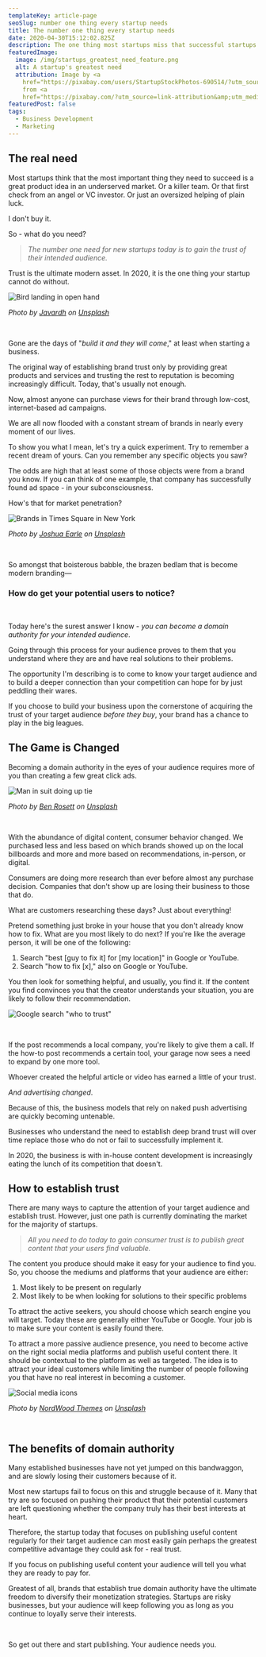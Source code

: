 ```yaml
---
templateKey: article-page
seoSlug: number one thing every startup needs
title: The number one thing every startup needs
date: 2020-04-30T15:12:02.825Z
description: The one thing most startups miss that successful startups don't.
featuredImage:
  image: /img/startups_greatest_need_feature.png
  alt: A startup's greatest need
  attribution: Image by <a
    href="https://pixabay.com/users/StartupStockPhotos-690514/?utm_source=link-attribution&amp;utm_medium=referral&amp;utm_campaign=image&amp;utm_content=594091">StartupStockPhotos</a>
    from <a
    href="https://pixabay.com/?utm_source=link-attribution&amp;utm_medium=referral&amp;utm_campaign=image&amp;utm_content=594091">Pixabay</a>
featuredPost: false
tags:
  - Business Development
  - Marketing
---
```

## The real need

Most startups think that the most important thing they need to succeed is a great product idea in an underserved market. Or a killer team. Or that first check from an angel or VC investor. Or just an oversized helping of plain luck.

I don't buy it.

So - what do you need?

> *The number one need for new startups today is to gain the trust of their intended audience.*

Trust is the ultimate modern asset. In 2020, it is the one thing your startup cannot do without.

![Bird landing in open hand](/img/trust_pic.jpg "Trust")

<span class="is-block has-text-centered">*Photo by [Javardh](https://unsplash.com/@_javardh_001?utm_source=unsplash&utm_medium=referral&utm_content=creditCopyText) on [Unsplash](https://unsplash.com/s/photos/feeding-wild-animals?utm_source=unsplash&utm_medium=referral&utm_content=creditCopyText)*</span>

<br />

Gone are the days of "*build it and they will come*," at least when starting a business. 

The original way of establishing brand trust only by providing great products and services and trusting the rest to reputation is becoming increasingly difficult. Today, that's usually not enough.

Now, almost anyone can purchase views for their brand through low-cost, internet-based ad campaigns.

We are all now flooded with a constant stream of brands in nearly every moment of our lives.

To show you what I mean, let's try a quick experiment. Try to remember a recent dream of yours. Can you remember any specific objects you saw?

The odds are high that at least some of those objects were from a brand you know. If you can think of one example, that company has successfully found ad space - in your subconsciousness.

How's that for market penetration?

![Brands in Times Square in New York](/img/ads_overwhelm.jpg "Brand Overwhelm")

<span class="is-block has-text-centered">*Photo by [Joshua Earle](https://unsplash.com/@joshuaearle?utm_source=unsplash&utm_medium=referral&utm_content=creditCopyText) on [Unsplash](https://unsplash.com/s/photos/ads?utm_source=unsplash&utm_medium=referral&utm_content=creditCopyText)*</span>

<br />

So amongst that boisterous babble, the brazen bedlam that is become modern branding—

### How do get your potential users to notice?

<br />

Today here's the surest answer I know - *you can become a domain authority for your intended audience*.

Going through this process for your audience proves to them that you understand where they are and have real solutions to their problems.

The opportunity I'm describing is to come to know your target audience and to build a deeper connection than your competition can hope for by just peddling their wares.

If you choose to build your business upon the cornerstone of acquiring the trust of your target audience *before they buy*, your brand has a chance to play in the big leagues.

## The Game is Changed

Becoming a domain authority in the eyes of your audience requires more of you than creating a few great click ads.

![Man in suit doing up tie](/img/domain_autority.jpg "Domain Authority")

<span class="is-block has-text-centered">*Photo by [Ben Rosett](https://unsplash.com/@spiritvisionstudios?utm_source=unsplash&utm_medium=referral&utm_content=creditCopyText) on [Unsplash](https://unsplash.com/s/photos/professional?utm_source=unsplash&utm_medium=referral&utm_content=creditCopyText)*</span>

<br />

With the abundance of digital content, consumer behavior changed. We purchased less and less based on which brands showed up on the local billboards and more and more based on recommendations, in-person, or digital.

Consumers are doing more research than ever before almost any purchase decision. Companies that don't show up are losing their business to those that do.

What are customers researching these days? Just about everything!

Pretend something just broke in your house that you don't already know how to fix. What are you most likely to do next? If you're like the average person, it will be one of the following:

1. Search "best \[guy to fix it] for \[my location]" in Google or YouTube.
2. Search "how to fix \[x]," also on Google or YouTube.

You then look for something helpful, and usually, you find it. If the content you find convinces you that the creator understands your situation, you are likely to follow their recommendation.

![Google search "who to trust"](/img/who_to_trust.png "Who to Trust")

<br />

If the post recommends a local company, you're likely to give them a call. If the how-to post recommends a certain tool, your garage now sees a need to expand by one more tool.

Whoever created the helpful article or video has earned a little of your trust.

*And advertising changed*.

Because of this, the business models that rely on naked push advertising are quickly becoming untenable.

Businesses who understand the need to establish deep brand trust will over time replace those who do not or fail to successfully implement it.

In 2020, the business is with in-house content development is increasingly eating the lunch of its competition that doesn't.

## How to establish trust

There are many ways to capture the attention of your target audience and establish trust. However, just one path is currently dominating the market for the majority of startups.

> *All you need to do today to gain consumer trust is to publish great content that your users find valuable.*

The content you produce should make it easy for your audience to find you. So, you choose the mediums and platforms that your audience are either:

1. Most likely to be present on regularly
2. Most likely to be when looking for solutions to their specific problems

To attract the active seekers, you should choose which search engine you will target. Today these are generally either YouTube or Google. Your job is to make sure your content is easily found there.

To attract a more passive audience presence, you need to become active on the right social media platforms and publish useful content there. It should be contextual to the platform as well as targeted. The idea is to attract your ideal customers while limiting the number of people following you that have no real interest in becoming a customer.

![Social media icons](/img/social_media.jpg "Social Media")

<span class="is-block has-text-centered">*Photo by [NordWood Themes](https://unsplash.com/@nordwood?utm_source=unsplash&utm_medium=referral&utm_content=creditCopyText) on [Unsplash](https://unsplash.com/s/photos/social-media?utm_source=unsplash&utm_medium=referral&utm_content=creditCopyText)*</span>

<br />

## The benefits of domain authority

Many established businesses have not yet jumped on this bandwaggon, and are slowly losing their customers because of it.

Most new startups fail to focus on this and struggle because of it. Many that try are so focused on pushing their product that their potential customers are left questioning whether the company truly has their best interests at heart.

Therefore, the startup today that focuses on publishing useful content regularly for their target audience can most easily gain perhaps the greatest competitive advantage they could ask for - real trust.

If you focus on publishing useful content your audience will tell you what they are ready to pay for.

Greatest of all, brands that establish true domain authority have the ultimate freedom to diversify their monetization strategies. Startups are risky businesses, but your audience will keep following you as long as you continue to loyally serve their interests.

<br />

So get out there and start publishing. Your audience needs you.